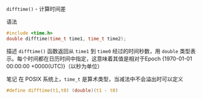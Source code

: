 `difftime()` - 计算时间差

语法
```c
#include <time.h>
double difftime(time_t time1, time_t time2);
```

描述
`difftime()` 函数返回从 `time1` 到 `time0` 经过的时间秒数，用 `double` 类型表示。每个时间都在日历时间中指定，这意味着其值是相对于Epoch {1970-01-01 00:00:00 +0000(UTC)}（以秒为单位）

笔记
在 POSIX 系统上，`time_t` 是算术类型，当减法中不会溢出时可以定义
```c
#define difftime(t1,t0) (double)(t1 - t0)
```

